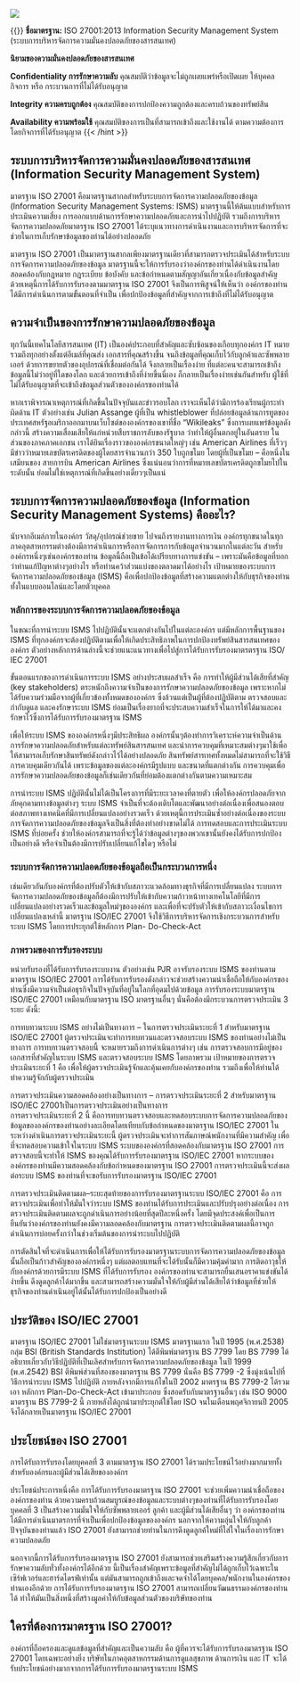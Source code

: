 
![](featured.png)

{{<hint success>}}
**ชื่อมาตรฐาน:** ISO 27001:2013 Information Security Management System (ระบบการบริหารจัดการความมั่นคงปลอดภัยของสารสนเทศ)

**นิยามของความมั่นคงปลอดภัยของสารสนเทศ**

**Confidentiality การรักษาความลับ**
คุณสมบัติว่าข้อมูลจะไม่ถูกเผยแพร่หรือเปิดเผย
ให้บุคคล กิจการ หรือ กระบวนการที่ไม่ได้รับอนุญาต

**Integrity ความครบถูกต้อง**
คุณสมบัติของการปกป้องความถูกต้องและครบถ้วนของทรัพย์สิน

**Availability ความพร้อมใช้**
คุณสมบัติของการเป็นที่สามารถเข้าถึงและใช้งานได้
ตามความต้องการ โดยกิจการที่ได้รับอนุญาต
{{< /hint >}}
## ระบบการบริหารจัดการความมั่นคงปลอดภัยของสารสนเทศ (Information Security Management System)

มาตรฐาน ISO 27001 คือมาตรฐานสากลสำหรับระบบการจัดการความปลอดภัยของข้อมูล (Information Security Management Systems: ISMS) มาตรฐานนี้ให้ต้นแบบสำหรับการประเมินความเสี่ยง การออกแบบด้านการรักษาความปลอดภัยและการนำไปปฏิบัติ รวมถึงการบริหารจัดการความปลอดภัยมาตรฐาน ISO 27001 ได้ระบุแนวทางการดำเนินงานและการบริหารจัดการที่จะช่วยในการเก็บรักษาข้อมูลของท่านได้อย่างปลอดภัย

มาตรฐาน ISO 27001 เป็นมาตรฐานสากลเพียงมาตรฐานเดียวที่สามารถตรวจประเมินได้สำหรับระบบการจัดการความปลอดภัยของข้อมูล มาตรฐานนี้จะให้การรับรองว่าองค์กรของท่านได้ดำเนินงานโดยสอดคล้องกับกฎหมาย กฎระเบียบ ข้อบังคับ และข้อกำหนดตามสัญญาอันเกี่ยวเนื่องกับข้อมูลสำคัญ ด้วยเหตุนี้การได้รับการรับรองตามมาตรฐาน ISO 27001 จึงเป็นการพิสูจน์ให้เห็นว่า องค์กรของท่านได้มีการดำเนินการตามขั้นตอนที่จำเป็น เพื่อปกป้องข้อมูลที่สำคัญจากการเข้าถึงที่ไม่ได้รับอนุญาต



## ความจำเป็นของการรักษาความปลอดภัยของข้อมูล

ทุกวันนี้เทคโนโลยีสารสนเทศ (IT) เป็นองค์ประกอบที่สำคัญและซับซ้อนของเกือบทุกองค์กร IT หมายรวมถึงทุกอย่างตั้งแต่อีเมล์ที่คุณส่ง เอกสารที่คุณสร้างขึ้น จนถึงข้อมูลที่คุณเก็บไว้กับลูกค้าและซัพพลายเออร์ ด้วยการขยายตัวของอุปกรณ์ที่เชื่อมต่อกันได้ จึงกลายเป็นเรื่องง่าย ที่แต่ละคนจะสามารถเข้าถึงข้อมูลนี้ไม่ว่าอยู่ที่ใดของโลก และด้วยการเข้าถึงที่ง่ายขึ้นนี่เอง ก็กลายเป็นเรื่องง่ายเช่นกันสำหรับ ผู้ใช้ที่ไม่ได้รับอนุญาตที่จะเข้าถึงข้อมูลส่วนตัวขององค์กรของท่านได้

หากเราพิจารณาเหตุการณ์ที่เกิดขึ้นในปัจจุบันและข่าวรอบโลก เราจะเห็นได้ว่ามีการร้องเรียนผู้กระทำผิดด้าน IT ตัวอย่างเช่น Julian Assange ผู้ที่เป็น whistleblower ที่ปล่อยข้อมูลด้านการทูตของประเทศสหรัฐอเมริกาออกมาบนเว็บไซต์ขององค์กรของเขาที่ชื่อ “Wikileaks” ซึ่งการเผยแพร่ข้อมูลดังกล่าวนี้ สร้างความเสื่อมเสียให้แก่หน่วยสืบราชการลับของรัฐบาล ว่าทำให้ผู้อื่นตกอยู่ในอันตราย ในส่วนของภาคภาคเอกชน เราได้ยินเรื่องราวขององค์กรขนาดใหญ่ๆ เช่น American Airlines ที่เร็วๆ มีข่าวว่าหมายเลขบัตรเครดิตของผู้โดยสารจำนวนกว่า 350 ใบถูกขโมย โดยผู้ที่เป็นขโมย – คือหนึ่งในเสมียนของ สายการบิน American Airlines ซึ่งแน่นอนว่าการที่หมายเลขบัตรเครดิตถูกขโมยไปในระดับนั้น ย่อมไม่ใช่เหตุการณ์ที่เกิดขึ้นอย่างเดี่ยวๆเป็นแน่

## **ระบบการจัดการความปลอดภัยของข้อมูล (Information Security Management Systems) คืออะไร?**

นับจากอีเมล์ภายในองค์กร วัสดุ/อุปกรณ์ช่วยขาย ไปจนถึงรายงานทางการเงิน องค์กรทุกขนาดในทุกภาคอุตสาหกรรมต่างต้องมีการดำเนินการหรือการจัดการการกับข้อมูลจำนวนมากในแต่ละวัน สำหรับองค์กรหนึ่งๆเช่นองค์กรของท่าน ข้อมูลนี้ถือเป็นข้อได้เปรียบทางการแข่งขัน – เพราะมันคือข้อมูลที่บอกว่าท่านแก้ปัญหาต่างๆอย่างไร หรือท่านคว้าส่วนแบ่งของตลาดมาได้อย่างไร เป้าหมายของระบบการจัดการความปลอดภัยของข้อมูล (ISMS) คือเพื่อปกป้องข้อมูลที่สร้างความแตกต่างให้กับธุรกิจของท่าน ทั้งในแบบออนไลน์และโดยตัวบุคคล

### **หลักการของระบบการจัดการความปลอดภัยของข้อมูล**

ในขณะที่การนำระบบ ISMS ไปปฏิบัตินั้นจะแตกต่างกันไปในแต่ละองค์กร แต่มีหลักการพื้นฐานของ ISMS ที่ทุกองค์กรจะต้องปฏิบัติตามเพื่อให้เกิดประสิทธิภาพในการปกป้องทรัพย์สินสารสนเทศขององค์กร ตัวอย่างหลักการด้านล่างนี้จะช่วยแนะแนวทางเพื่อไปสู่การได้รับการรับรองมาตรตรฐาน ISO/ IEC 27001

ขั้นตอนแรกของการดำเนินการระบบ ISMS อย่างประสบผลสำเร็จ คือ การทำให้ผู้มีส่วนได้เสียที่สำคัญ (key stakeholders) ตระหนักถึงความจำเป็นของการรักษาความปลอดภัยของข้อมูล เพราะหากไม่ได้รับความร่วมมือจากผู้ที่เกี่ยวข้องทั้งหมดขององค์กร ซึ่งล้วนแต่เป็นผู้ที่ต้องปฏิบัติตาม ตรวจสอบและกำกับดูแล และคงรักษาระบบ ISMS ย่อมเป็นเรื่องยากที่จะประสบความสำเร็จในการให้ได้มาและคงรักษาไว้ซึ่งการได้รับการรับรองมาตรฐาน ISMS

เพื่อให้ระบบ ISMS ขององค์กรหนึ่งๆมีประสิทธิผล องค์กรนั้นๆต้องทำการวิเคราะห์ความจำเป็นด้านการรักษาความปลอดภัยสำหรับแต่ละทรัพย์สินสารสนเทศ และนำการควบคุมที่เหมาะสมต่างๆมาใช้เพื่อให้สามารถเก็บรักษาสินทรัพย์ดังกล่าวไว้ได้อย่างปลอดภัย สินทรัพย์สารเทศทั้งหมดไม่สามารถที่จะใช้วิธีการควบคุมเดียวกันได้ เพราะข้อมูลของแต่ละองค์กรมีรูปแบบ และขนาดที่แตกต่างกัน การควบคุมเพื่อการรักษาความปลอดภัยของข้อมูลก็เช่นเดียวกันที่ย่อมต้องแตกต่างกันตามความเหมาะสม

การนำระบบ ISMS ปฏิบัตินั้นไม่ได้เป็นโครงการที่มีระยะเวลาคงที่ตายตัว เพื่อให้องค์กรปลอดภัยจากภัยคุกคามทางข้อมูลต่างๆ ระบบ ISMS จำเป็นที่จะต้องเติบโตและพัฒนาอย่างต่อเนื่องเพื่อสนองตอบต่อสภาพทางเทคนิคที่มีการเปลี่ยนแปลงอย่างรวดเร็ว ด้วยเหตุนี้การประเมินซ้ำอย่างต่อเนื่องของระบบการจัดการความปลอดภัยของข้อมูลจึงเป็นสิ่งที่ต้องทำอย่างขาดไม่ได้ การทดสอบและการประเมินระบบ ISMS ที่บ่อยครั้ง ช่วยให้องค์กรสามารถที่จะรู้ได้ว่าข้อมูลต่างๆของพวกเขานั้นยังคงได้รับการปกป้องเป็นอย่างดี หรือจำเป็นต้องมีการปรับเปลี่ยนแก้ไขใดๆ หรือไม่

### **ระบบการจัดการความปลอดภัยของข้อมูลถือเป็นกระบวนการหนึ่ง**

เช่นเดียวกันกับองค์กรที่ต้องปรับตัวให้เข้ากับสภาวะแวดล้อมทางธุรกิจที่มีการเปลี่ยนแปลง ระบบการจัดการความปลอดภัยของข้อมูลก็ต้องมีการปรับให้เข้ากับความก้าวหน้าทางเทคโนโลยีที่มีการเปลี่ยนแปลงอย่างรวดเร็วและข้อมูลใหม่ๆขององค์กร และเพื่อที่จะปรับตัวให้เข้ากับสภาวะเงื่อนไขการเปลี่ยนแปลงเหล่านี้ มาตรฐาน ISO/IEC 27001 จึงใช้วิธีการบริหารจัดการเชิงกระบวนการสำหรับระบบ ISMS โดยการประยุกต์ใช้หลักการ Plan- Do-Check-Act

### **ภาพรวมของการรับรองระบบ**

หน่วยรับรองที่ได้รับการรับรองระบบงาน ตัวอย่างเช่น PJR อาจรับรองระบบ ISMS ของท่านตามมาตรฐาน ISO/IEC 27001 การได้รับการรับรองดังกล่าวจะช่วยสร้างความน่าเชื่อถือให้กับองค์กรของท่านซึ่งมีความจำเป็นต่อธุรกิจในปัจจุบันที่อยู่ในโลกที่อุดมไปด้วยข้อมูล การรับรองระบบมาตรฐาน ISO/IEC 27001 เหมือนกับมาตรฐาน ISO มาตรฐานอื่นๆ นั่นคือต้องมีกระบวนการตรวจประเมิน 3 ระยะ ดังนี้:

การทบทวนระบบ ISMS อย่างไม่เป็นทางการ – ในการตรวจประเมินระยะที่ 1 สำหรับมาตรฐาน ISO/IEC 27001 ผู้ตรวจประเมินจะทำการทบทวนและตรวจสอบระบบ ISMS ของท่านอย่างไม่เป็นทางการ การทบทวนตรวจสอบนี้ จะหมายรวมถึงการดำเนินการต่างๆ เช่น การตรวจสอบการมีอยู่ของเอกสารที่สำคัญในระบบ ISMS และตรวจสอบระบบ ISMS โดยภาพรวม เป้าหมายของการตรวจประเมินระยะที่ 1 คือ เพื่อให้ผู้ตรวจประเมินรู้จักและคุ้นเคยกับองค์กรของท่าน รวมถึงเพื่อให้ท่านได้ทำความรู้จักกับผู้ตรวจประเมิน

การตรวจประเมินความสอดคล้องอย่างเป็นทางการ – การตรวจประเมินระยะที่ 2 สำหรับมาตรฐาน ISO/IEC 27001เป็นการตรวจประเมินอย่างเป็นทางการ  
การตรวจประเมินระยะที่ 2 นี้ คือการทบทวนตรวจสอบและทดสอบระบบการจัดการความปลอดภัยของข้อมูลขององค์กรของท่านอย่างละเอียดโดยเทียบกับข้อกำหนดของมาตรฐาน ISO/IEC 27001 ในระหว่างดำเนินการตรวจประเมินระยะนี้ ผู้ตรวจประเมินจะทำการสัมภาษณ์พนักงานที่มีความสำคัญ เพื่อที่จะทดสอบความเข้าใจในระบบ ISMS ระบบขององค์กรที่สอดคล้องกับมาตรฐาน ISO 27001 การตรวจสอบนี้จะทำให้ ISMS ของคุณได้รับการรับรองมาตรฐาน ISO/IEC 27001 หากระบบขององค์กรของท่านมีความสอดคล้องกับข้อกำหนดของมาตรฐาน ISO 27001 การตรวจประเมินนี้จะส่งผลต่อระบบ ISMS ของท่านที่จะขอรับการรับรองมาตรฐาน ISO/IEC 27001

การตรวจประเมินติดตามผล–ระยะสุดท้ายของการรับรองมาตรฐานระบบ ISO/IEC 27001 คือ การตรวจประเมินเพื่อทำให้มั่นใจว่าระบบ ISMS ของท่านได้รับการประเมินและปรับปรุงอย่างต่อเนื่อง การตรวจประเมินติดตามผลจะถูกดำเนินการอย่างน้อยที่สุดปีละหนึ่งครั้ง โดยมีจุดประสงค์เพื่อเป็นการยืนยันว่าองค์กรของท่านยังคงมีความลอดคล้องกับมาตรฐาน การตรวจประเมินติดตามผลนี้อาจถูกดำเนินการบ่อยครั้งกว่าในช่วงเริ่มต้นของการนำระบบไปปฏิบัติ

การตัดสินใจที่จะดำเนินการเพื่อให้ได้รับการรับรองมาตรฐานระบบการจัดการความปลอดภัยของข้อมูลนั้นถือเป็นก้าวสำคัญขององค์กรหนึ่งๆ แต่ผลตอบแทนที่จะได้รับนั้นก็มีความคุ้มค่ามาก การติดอาวุธให้กับองค์กรด้วยการมีระบบ ISMS ที่ได้รับการรับรอง องค์กรของท่านจะสามารถยื่นเสนอราคาแข่งขันได้ง่ายขึ้น ดึงดูดลูกค้าได้มากขึ้น และสามารถสร้างความมั่นใจให้กับผู้มีส่วนได้เสียได้ว่าข้อมูลที่ช่วยให้ธุรกิจของท่านดำเนินอยู่ได้นั้นได้รับการปกป้องเป็นอย่างดี

## **ประวัติของ ISO/IEC 27001**

มาตรฐาน ISO/IEC 27001 ไม่ใช่มาตรฐานระบบ ISMS มาตรฐานแรก ในปี 1995 (พ.ศ.2538) กลุ่ม BSI (British Standards Institution) ได้ตีพิมพ์มาตรฐาน BS 7799 โดย BS 7799 ได้อธิบายเกี่ยวกับวิธีปฏิบัติที่เป็นเลิศสำหรับการจัดการความปลอดภัยของข้อมูล ในปี 1999 (พ.ศ.2542) BSI ตีพิมพ์ส่วนที่สองของมาตรฐาน BS 7799 นั่นคือ BS 7799 -2 ซึ่งมุ่งเน้นไปที่วิธีการนำระบบ ISMS ไปปฏิบัติ ภายหลังจากมีการแก้ไขในปี 2002 มาตรฐาน BS 7799-2 ได้รวมเอา หลักการ Plan-Do-Check-Act เข้ามาประกอบ ซึ่งสอดรับกับมาตรฐานอื่นๆ เช่น ISO 9000 มาตรฐาน BS 7799-2 นี้ ภายหลังได้ถูกนำมาประยุกต์ใช้โดย ISO จนในเดือนพฤศจิกายนปี 2005 จึงได้กลายเป็นมาตรฐาน ISO/IEC 27001

## ประโยชน์ของ ISO 27001

การได้รับการรับรองโดยบุคคลที่ 3 ตามมาตรฐาน ISO 27001 ได้รวมประโยชน์ไว้อย่างมากมายทั้งสำหรับองค์กรและผู้มีส่วนได้เสียขององค์กร

ประโยชน์ประการหนึ่งคือ การได้รับการรับรองมาตรฐาน ISO 27001 จะช่วยเพิ่มความน่าเชื่อถือขององค์กรของท่าน ด้วยความครบถ้วนสมบูรณ์ของข้อมูลและระบบต่างๆของท่านที่ได้รับการรับรองโดยบุคคลที่ 3 เป็นสร้างความมั่นใจให้กับซัพพลายเออร์ ลูกค้า และผู้มีส่วนได้เสียอื่นๆ ว่า องค์กรของท่านได้มีการดำเนินมาตรการที่จำเป็นเพื่อปกป้องข้อมูลขององค์กร นอกจากให้ความอุ่นใจให้กับลูกค้าปัจจุบันของท่านแล้ว ISO 27001 ยังสามารถช่วยท่านในการดึงดูดลูกค้ใหม่ที่ใส่ใจในเรื่องการรักษาความปลอดภัย

นอกจากนี้การได้รับการรับรองมาตรฐาน ISO 27001 ยังสามารถช่วยเสริมสร้างความรู้สึกเกี่ยวกับการรักษาความลับทั่วทั้งองค์กรได้อีกด้วย นี้เป็นเรื่องสำคัญเพราะข้อมูลที่สำคัญไม่ได้ถูกเก็บไว้เฉพาะในเซิร์ฟเวอร์และฮาร์ดไดรฟ์เท่านั้น แต่มันสามารถถูกเข้าถึงและจดจำได้โดยบุคคล/พนักงานในองค์กรของท่านเองอีกด้วย การได้รับการรับรองมาตรฐาน ISO 27001 สามารถเปลี่ยนวัฒนธรรมองค์กรของท่านได้ ทำให้มันเป็นสิ่งหนึ่งที่สร้างมูลค่าให้กับข้อมูลส่วนตัวของบริษัทของท่าน

## ใครที่ต้องการมาตรฐาน ISO 27001?

องค์กรที่ถือครองและดูแลข้อมูลที่สำคัญและเป็นความลับ คือ ผู้ที่ควรจะได้รับการรับรองมาตรฐาน ISO 27001 โดยเฉพาะอย่างยิ่ง บริษัทในภาคอุตสาหกรรมด้านการดูแลสุขภาพ ด้านการเงิน และ IT จะได้รับประโยชน์อย่างมากจากการได้รับการรับรองมาตรฐานระบบ ISMS